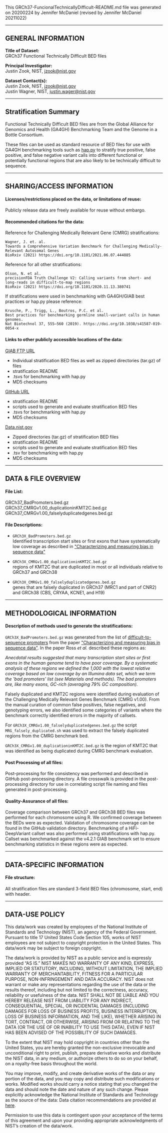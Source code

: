 This GRCh37-FuncionalTechnicallyDifficult-README.md file was generated on 20200224 by Jennifer McDaniel (revised by Jennifer McDaniel 20211022)

-------------------
GENERAL INFORMATION
-------------------

**Title of Dataset:**\
GRCh37 Functional Technically Difficult BED files

**Principal Investigator:**\
Justin Zook, NIST, jzook@nist.gov
	
**Dataset Contact(s):**\
Justin Zook, NIST, jzook@nist.gov\
Justin Wagner, NIST, justin.wager@nist.gov

----------------------
Stratification Summary
----------------------

Functional Technically Difficult BED files are from the Global Alliance for Genomics and Health (GA4GH) Benchmarking Team and the Genome in a Bottle Consortium.

These files can be used as standard resource of BED files for use with GA4GH benchmarking tools such as [hap.py](https://github.com/Illumina/hap.py) to stratify true positive, false positive, and false negative variant calls into different functional or potentially functional regions that are also likely to be technically difficult to sequence.

--------------------------
SHARING/ACCESS INFORMATION
--------------------------

#### Licenses/restrictions placed on the data, or limitations of reuse: 
Publicly release data are freely available for reuse without embargo.

#### Recommended citations for the data:

Reference for Challenging Medically Relevant Gene (CMRG) stratifications:
 
	Wagner, J. et. al.
	Towards a Comprehensive Variation Benchmark for Challenging Medically-Relevant Autosomal Genes
	BioRxiv (2021) https://doi.org/10.1101/2021.06.07.444885
	
Reference for all other stratifications:

	Olson, N. et al.
	precisionFDA Truth Challenge V2: Calling variants from short- and long-reads in difficult-to-map regions
	BioRxiv (2021) https://doi.org/10.1101/2020.11.13.380741

If stratifications were used in benchmarking with GA4GH/GIAB best practices or hap.py please reference:

	Krusche, P., Trigg, L., Boutros, P.C. et al.
	Best practices for benchmarking germline small-variant calls in human genomes.
	Nat Biotechnol 37, 555–560 (2019). https://doi.org/10.1038/s41587-019-0054-x


#### Links to other publicly accessible locations of the data:

[GIAB FTP URL](https://ftp://ftp-trace.ncbi.nlm.nih.gov/ReferenceSamples/giab/release/genome-stratifications/)
- Individual stratification BED files as well as zipped directories (tar.gz) of files
- stratification README
- .tsvs for benchmarking with hap.py
- MD5 checksums

[GitHub URL](https://github.com/genome-in-a-bottle/genome-stratifications/)
- stratification README
- scripts used to generate and evaluate stratification BED files
- .tsvs for benchmarking with hap.py
- MD5 checksums

[Data.nist.gov](https://doi.org/10.18434/mds2-2499)
- Zipped directories (tar.gz) of stratification BED files
- stratification README
- scripts used to generate and evaluate stratification BED files
- .tsv for benchmarking with hap.py
- MD5 checksums

--------------------
DATA & FILE OVERVIEW
--------------------
#### File List:
GRCh37_BadPromoters.bed.gz\
GRCh37_CMRGv1.00_duplicationinKMT2C.bed.gz\
GRCh37_CMRGv1.00_falselyduplicatedgenes.bed.gz

#### File Descriptions:

- `GRCh3X_BadPromoters.bed.gz`\
Identified transcription start sites or first exons that have systematically low coverage as described in ["Characterizing and measuring bias in sequence data"](https://doi.org/10.1186/gb-2013-14-5-r51)

- `GRCh3X_CMRGv1.00_duplicationinKMT2C.bed.gz`\
regions of KMT2C that are duplicated in most or all individuals relative to GRCh37 and GRCh38

- `GRCh3X_CMRGv1.00_falselyduplicatedgenes.bed.gz`\
genes that are falsely duplicated in GRCh37 (MRC1 and part of CNR2) and GRCh38 (CBS, CRYAA, KCNE1, and H19)

--------------------------
METHODOLOGICAL INFORMATION
--------------------------

#### Description of methods used to generate the stratifications:

`GRCh3X_BadPromoters.bed.gz` was generated from the list of [difficult-to-sequence promoters](http://genomebiology.com/content/supplementary/gb-2013-14-5-r51-s1.txt) from the paper ["Characterizing and measuring bias in sequence data"](https://doi.org/10.1186/gb-2013-14-5-r51).  In the paper Ross *et al.* described these regions as:

*Anecdotal results suggested that many transcription start sites or first exons in the human genome tend to have poor coverage. By a systematic analysis of these regions we defined the 1,000 with the lowest relative coverage based on low coverage by an Illumina data set, which we term the 'bad promoters' list (see Materials and methods). The bad promoters are, like many exons, GC-rich (averaging 79% GC composition).*

Falsely duplicated and KMT2C regions were identified during evaluation of the Challenging Medically Relevant Genes Benchmark (CMRG v1.00). From the manual curation of common false positives, false negatives, and genotyping errors, we also identified some categories of variants where the benchmark correctly identified errors in the majority of callsets.  

For `GRCh3X_CMRGv1.00_falselyduplicatedgenes.bed.gz` the script `MRG_falsely_duplicated.sh` was used to extract the falsely duplicated regions from the CMRG benchmark bed. 

`GRCh3X_CMRGv1.00_duplicationinKMT2C.bed.gz` is the region of KMT2C that was identified as being duplicated during CMRG benchmark evaluation. 	 

#### Post Processing of all files:
Post-processing for file consistency was performed and described in GitHub post-processing directory.   A file crosswalk is provided in the post-processing directory for use in correlating script file naming and files generated in post-processing. 

#### Quality-Assurance of all files:
Coverage comparison between GRCh37 and GRCh38 BED files was performed for each chromosome using R. We confirmed coverage between the BEDs were as expected. Validation of chromosome coverage can be found in the GitHub validation directory. Benchmarking of a HiFi-DeepVariant callset was also performed using stratifications with hap.py.  Callset was benchmarked against the v4.2.1 GIAB benchmark set to ensure benchmarking statistics in these regions were as expected. 

--------------------------
DATA-SPECIFIC INFORMATION 
--------------------------

#### File structure: 
All stratification files are standard 3-field BED files (chromosome, start, end) with header.

--------------------------
DATA-USE POLICY 
--------------------------

This data/work was created by employees of the National Institute of Standards and Technology (NIST), an agency of the Federal Government. Pursuant to title 17 United States Code Section 105, works of NIST employees are not subject to copyright protection in the United States.  This data/work may be subject to foreign copyright.

The data/work is provided by NIST as a public service and is expressly provided “AS IS.” NIST MAKES NO WARRANTY OF ANY KIND, EXPRESS, IMPLIED OR STATUTORY, INCLUDING, WITHOUT LIMITATION, THE IMPLIED WARRANTY OF MERCHANTABILITY, FITNESS FOR A PARTICULAR PURPOSE, NON-INFRINGEMENT AND DATA ACCURACY. NIST does not warrant or make any representations regarding the use of the data or the results thereof, including but not limited to the correctness, accuracy, reliability or usefulness of the data. NIST SHALL NOT BE LIABLE AND YOU HEREBY RELEASE NIST FROM LIABILITY FOR ANY INDIRECT, CONSEQUENTIAL, SPECIAL, OR INCIDENTAL DAMAGES (INCLUDING DAMAGES FOR LOSS OF BUSINESS PROFITS, BUSINESS INTERRUPTION, LOSS OF BUSINESS INFORMATION, AND THE LIKE), WHETHER ARISING IN TORT, CONTRACT, OR OTHERWISE, ARISING FROM OR RELATING TO THE DATA (OR THE USE OF OR INABILITY TO USE THIS DATA), EVEN IF NIST HAS BEEN ADVISED OF THE POSSIBILITY OF SUCH DAMAGES.

To the extent that NIST may hold copyright in countries other than the United States, you are hereby granted the non-exclusive irrevocable and unconditional right to print, publish, prepare derivative works and distribute the NIST data, in any medium, or authorize others to do so on your behalf, on a royalty-free basis throughout the world.

You may improve, modify, and create derivative works of the data or any portion of the data, and you may copy and distribute such modifications or works. Modified works should carry a notice stating that you changed the data and should note the date and nature of any such change. Please explicitly acknowledge the National Institute of Standards and Technology as the source of the data:  Data citation recommendations are provided at [here](https://www.nist.gov/open/license).

Permission to use this data is contingent upon your acceptance of the terms of this agreement and upon your providing appropriate acknowledgments of NIST’s creation of the data/work.
